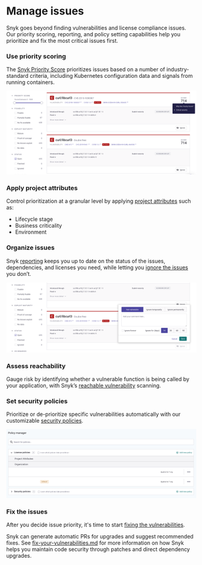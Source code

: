 # Manage issues

Snyk goes beyond finding vulnerabilities and license compliance issues. Our priority scoring, reporting, and policy setting capabilities help you prioritize and fix the most critical issues first.

### Use priority scoring

The [Snyk Priority Score](issue-management/priority-score.md) prioritizes issues based on a number of industry-standard criteria, including Kubernetes configuration data and signals from running containers.

![](<../.gitbook/assets/image (121) (1) (1) (1) (1) (1) (1) (1) (1) (1) (1).png>)

### Apply project attributes <a href="#h.r3thgse7qt7n" id="h.r3thgse7qt7n"></a>

Control prioritization at a granular level by applying [project attributes](introduction-to-snyk-projects/project-attributes.md) such as:

* Lifecycle stage
* Business criticality
* Environment

### Organize issues

Snyk [reporting](../features/fixing-and-prioritizing-issues/broken-reference/) keeps you up to date on the status of the issues, dependencies, and licenses you need, while letting you [ignore the issues](issue-management/ignore-issues.md) you don’t.

![](<../.gitbook/assets/image (103) (1) (1) (1) (1) (1) (1) (1) (1) (1) (1).png>)

### Assess reachability <a href="#h.ts3kx23p4m7p" id="h.ts3kx23p4m7p"></a>

Gauge risk by identifying whether a vulnerable function is being called by your application, with Snyk’s [reachable vulnerability](issue-management/reachable-vulnerabilities.md) scanning.

### Set security policies

Prioritize or de-prioritize specific vulnerabilities automatically with our customizable [security policies](security-policies/).

![](<../.gitbook/assets/image (112) (1) (1) (1) (1) (1) (1) (1) (2).png>)

### Fix the issues

After you decide issue priority, it's time to start [fixing the vulnerabilities](starting-to-fix-vulnerabilities/).

Snyk can generate automatic PRs for upgrades and suggest recommended fixes. See [fix-your-vulnerabilities.md](starting-to-fix-vulnerabilities/fix-your-vulnerabilities.md "mention") for more information on how Snyk helps you maintain code security through patches and direct dependency upgrades.
